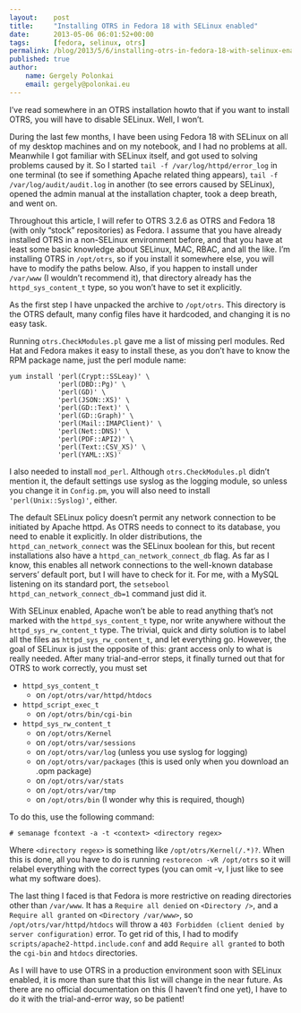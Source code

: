 ```yaml
---
layout:    post
title:     "Installing OTRS in Fedora 18 with SELinux enabled"
date:      2013-05-06 06:01:52+00:00
tags:      [fedora, selinux, otrs]
permalink: /blog/2013/5/6/installing-otrs-in-fedora-18-with-selinux-enabled
published: true
author:
    name: Gergely Polonkai
    email: gergely@polonkai.eu
---
```


I’ve read somewhere in an OTRS installation howto that if you want to install
OTRS, you will have to disable SELinux. Well, I won’t.

During the last few months, I have been using Fedora 18 with SELinux on all of
my desktop machines and on my notebook, and I had no problems at all.
Meanwhile I got familiar with SELinux itself, and got used to solving problems
caused by it. So I started `tail -f /var/log/httpd/error_log` in one terminal
(to see if something Apache related thing appears),
`tail -f /var/log/audit/audit.log` in another (to see errors caused by
SELinux), opened the admin manual at the installation chapter, took a deep
breath, and went on.

Throughout this article, I will refer to OTRS 3.2.6 as OTRS and Fedora 18
(with only “stock” repositories) as Fedora. I assume that you have already
installed OTRS in a non-SELinux environment before, and that you have at least
some basic knowledge about SELinux, MAC, RBAC, and all the like. I’m
installing OTRS in `/opt/otrs`, so if you install it somewhere else, you will
have to modify the paths below. Also, if you happen to install under
`/var/www` (I wouldn’t recommend it), that directory already has the
`httpd_sys_content_t` type, so you won’t have to set it explicitly.

As the first step I have unpacked the archive to `/opt/otrs`. This directory
is the OTRS default, many config files have it hardcoded, and changing it is
no easy task.

Running `otrs.CheckModules.pl` gave me a list of missing perl modules. Red Hat
and Fedora makes it easy to install these, as you don’t have to know the RPM
package name, just the perl module name:

    yum install 'perl(Crypt::SSLeay)' \
                'perl(DBD::Pg)' \
                'perl(GD)' \
                'perl(JSON::XS)' \
                'perl(GD::Text)' \
                'perl(GD::Graph)' \
                'perl(Mail::IMAPClient)' \
                'perl(Net::DNS)' \
                'perl(PDF::API2)' \
                'perl(Text::CSV_XS)' \
                'perl(YAML::XS)'

I also needed to install `mod_perl`. Although `otrs.CheckModules.pl` didn’t
mention it, the default settings use syslog as the logging module, so unless
you change it in `Config.pm`, you will also need to install
`'perl(Unix::Syslog)'`, either.

The default SELinux policy doesn’t permit any network connection to be
initiated by Apache httpd. As OTRS needs to connect to its database, you
need to enable it explicitly. In older distributions, the
`httpd_can_network_connect` was the SELinux boolean for this, but recent
installations also have a `httpd_can_network_connect_db` flag. As far as I
know, this enables all network connections to the well-known database
servers’ default port, but I will have to check for it. For me, with a
MySQL listening on its standard port, the
`setsebool httpd_can_network_connect_db=1` command just did it.

With SELinux enabled, Apache won’t be able to read anything that’s not
marked with the `httpd_sys_content_t` type, nor write anywhere without the
`httpd_sys_rw_content_t` type. The trivial, quick and dirty solution is to
label all the files as `httpd_sys_rw_content_t`, and let everything go.
However, the goal of SELinux is just the opposite of this: grant access
only to what is really needed. After many trial-and-error steps, it finally
turned out that for OTRS to work correctly, you must set

* `httpd_sys_content_t`
  * on `/opt/otrs/var/httpd/htdocs`
* `httpd_script_exec_t`
  * on `/opt/otrs/bin/cgi-bin`
* `httpd_sys_rw_content_t`
  * on `/opt/otrs/Kernel`
  * on `/opt/otrs/var/sessions`
  * on `/opt/otrs/var/log` (unless you use syslog for logging)
  * on `/opt/otrs/var/packages` (this is used only when you download an .opm
    package)
  * on `/opt/otrs/var/stats`
  * on `/opt/otrs/var/tmp`
  * on `/opt/otrs/bin` (I wonder why this is required, though)

To do this, use the following command:

    # semanage fcontext -a -t <context> <directory regex>

Where `<directory regex>` is something like `/opt/otrs/Kernel(/.*)?`. When
this is done, all you have to do is running `restorecon -vR /opt/otrs` so
it will relabel everything with the correct types (you can omit -v, I just
like to see what my software does).

The last thing I faced is that Fedora is more restrictive on reading
directories other than `/var/www`. It has a `Require all denied` on
`<Directory />`, and a `Require all granted` on `<Directory /var/www>`, so
`/opt/otrs/var/httpd/htdocs` will throw a
`403 Forbidden (client denied by server configuration)` error. To get rid
of this, I had to modify `scripts/apache2-httpd.include.conf` and add
`Require all granted` to both the `cgi-bin` and `htdocs` directories.

As I will have to use OTRS in a production environment soon with SELinux
enabled, it is more than sure that this list will change in the near future.
As there are no official documentation on this (I haven’t find one yet), I
have to do it with the trial-and-error way, so be patient!
